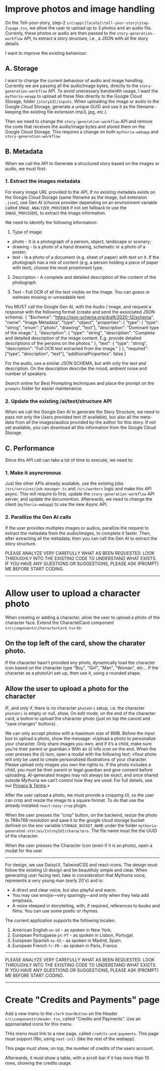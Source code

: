 # Improve photos and image handling

On the Tell-your-story, step-2 `src\app\[locale]\tell-your-story\step-2\page.tsx`, we allow the user to upload up to 3 photos and an audio file.
Currenly, these photos or audio are then passed to the `story-generation-workflow` API, to extract a story structure, i.e., a JSON with all the story details.

I want to improve the existing behaviour:

## A. Storage

I want to change the current behaviour of audio and image handling. Currently we are passing all the audio/image bytes, directly to the `story-generation-workflow` API.
To avoid unecessary bandwidth usage, I want the `mythoria-weapp` to upload all these files directly to the Google Cloud Storage, folder `{storyId}/inputs`.
When uploading the image or audio to the Google Cloud Storage, generate a unique GUID and use it as the filename - keeping the existing file extension (mp3, jpg, etc.).

Then we need to change the `story-generation-workflow` API and remove the code that receives the audio/image bytes and stored them on the Google Cloud Storage.
This requires a change on both `mythoria-webapp` and `story-generation-workflow`

## B. Metadata

When we call the API to Generate a structured story based on the images or audio, we must first:

### 1. Extract the images metadata

For every image URL provided to the API, If no existing metadata exists on the Google Cloud Storage (same filename as the image, but extension `.json`), use Gen AI (choose provider depending on an environment variable called `IMAGE_ANALYZER_PROVIDER` if not set fallback to use the `IMAGE_PROVIDER`), to extract the image information.

We need to identify the following information:

1. Type of image:

- photo - It is a photograph of a person, object, landscape or scenary;
- drawing - Is a photo of a hand drawing, schematic or a photo of a poster;
- text - Is a photo of a document (e.g. sheet of paper) with text on it.
  If the photograph has a mix of content (e.g. a person holding a piece of paper with text), choose the most proeminent type.

2. Description - A complete and detailed description of the content of the photograph

3. Text - Full OCR of all the text visible on the image. You can guess or estimate missing or unreadable text.

You MUST call the Google Gen AI, with the Audio / image, and request a response with the following format (create and send the associated JSON schema).
{
"$schema": "https://json-schema.org/draft/2020-12/schema",
"name": "Image Metadata",
"type": "object",
"properties": {
"type": {
"type": "string",
"enum": ["photo", "drawing", "text"],
"description": "Dominant type of the image."
},
"description": {
"type": "string",
"description": "Complete and detailed description of the image content. E.g. provide detailed descriptions of the persons on the photos."
},
"text": {
"type": "string",
"description": "Full OCR text extracted from the image."
}
},
"required": ["type", "description", "text"],
"additionalProperties": false
}

For the audio, use a similar JSON SCHEMA, but with only the text and description. On the description describe the mood, ambient noise and number of speakers.

Search online for Best Prompting techniques and place the prompt on the `prompts` folder for easier maintenance.

### 2. Update the existing /ai/text/structure API

When we call the Google Gen AI to generate the Story Structure, we need to pass not only the Users provided text (if available), but also all the meta-data from all the images/audios provided by the author for this story. If not yet available, you can download all this information from the Google Cloud Storage.

## C. Performance

Since this API call can take a lot of time to execute, we need to:

### 1. Make it asyncronous

Just like other APIs already available, use the existing jobs `/src/services/job-manager.ts` and `/src/workers` logic and make this API async.
This will require to first, update the `story-generation-workflow` API server, and update the documention. Afterwards, we need to change the client (`mythoria-webapp`) to use the new Async API.

### 2. Parallize the Gen AI calls

If the user provides multiples images or audios, parallize the request to extract the metadata from the audio/images, to complete it faster.
Then, after extracting all the metadata, then you can call the Gen AI to extract the story structure.

PLEASE ANALYZE VERY CAREFULLY WHAT AS BEEN REQUESTED.
LOOK THROUGHLY INTO THE EXISTING CODE TO UNDERSTAND WHAT EXISTS.
IF YOU HAVE ANY QUESTIONS OR SUGGESTIONS, PLEASE ASK (PROMPT) ME BEFORE START CODING.

---

# Allow user to upload a character photo

When creating or adding a character, allow the user to upload a photo of the character face.
Extend the CharactetCard component `src\components\CharacterCard.tsx` to:

## On the top left of the card, show the charater photo.

If the character hasn't provided any photo, dynamically load the character icon based on the character type "Boy", "Girl", "Man", "Woman", etc...
If the character as a photoUri set-up, then use it, using a rounded shape.

## Allow the user to upload a photo for the character

IF, and only if, there is no character `photoUri` setup, i.e. the character `photoUri` is empty or null, show,
On edit mode, on the end of the character card, a button to upload the character photo (just on top the cancel and "save changes" buttons).

We can only accept photos with a maximum size of 8MB.
Before the input box to upload a photo, show the message:
«Upload a photo to personalize your character. Only share images you own, and if it’s a child, make sure you’re their parent or guardian.» With an (i) info icon on the end.
When the user presses the (i) ison, open a modal with the following text:
«Your photo will only be used to create personalized illustrations of your character. Please upload only images you own the rights to. If the photo includes a child, you must be their parent or legal guardian and give consent before uploading. AI-generated images may not always be exact, and once shared outside Mythoria we can’t control how they are used. For full details, see our [Privacy & Terms](https://mythoria.pt/termsAndConditions).»

After the user upload a photo, we must provide a cropping UI, so the user can crop and resize the image to a square format. To do that use the already installed `react-easy-crop` plugin.

When the user presses the "crop" button, on the backend, resize the photo to 768x768 resolution and save it to the google cloud storage bucket defined on the env variable `STORAGE_BUCKET_NAME` under the folder `mythoria-generated-stories/{stroyId}/characters`. The file name must the the UUID of the character.

When the user presses the Character Icon (even if it is an photo), open a modal for the user

---

For design, we use DaisyUI, TailwindCSS and react-icons. The design must follow the existing UI design and be beautifuly simple and clear.
When generating user facing text, take in consideration that Mythoria voice, represents a very young man (early 20's) and is:

- A direct and clear voice, but also playful and warm.
- You may use emojis—very sparingly—and only when they help add emphasis.
- A voice steeped in storytelling, with, if required, references to books and films. You can use some poetic or rhymes.

The current application supports the following locales:

1. American English `en-US` - as spoken in New York.
2. European Portuguese `pt-PT` - as spoken in Lisbon, Portugal.
3. European Spanish `es-ES` - as spoken in Madrid, Spain.
4. European French `fr-FR` - as spoken in Paris, France.

---

PLEASE ANALYZE VERY CAREFULLY WHAT AS BEEN REQUESTED.
LOOK THROUGHLY INTO THE EXISTING CODE TO UNDERSTAND WHAT EXISTS.
IF YOU HAVE ANY QUESTIONS OR SUGGESTIONS, PLEASE ASK (PROMPT) ME BEFORE START CODING.

---

# Create "Credits and Payments" page

Add a new menu to the `clerk` `UserButton` on the Header `src\components\Header.tsx`, called "Credits and Payments".
Use an appropriated icons for this menu.

THis menu must link to a new page, called `credits-and-payments`. This page must support i18n, using `next-intl` (like the rest of the webapp).

This page must show, on top, the number of credits of the users account.

Afterwards, it must show a table, with a scroll-bar if it has more than 10 rows, showing the credits usage.

